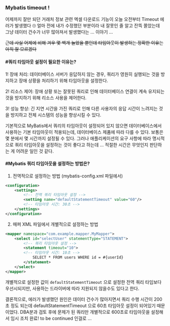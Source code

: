 ### Mybatis timeout !

어제까지 잘만 되던 거래처 정보 관련 엑셀 다운로드 기능이 오늘 오전부터 Timeout 에러가 발생했다 🙄 얼마 전에 내가 수정했던 부분이라 내 잘못인 줄 알고 잔뜩 쫄았는데 그냥 데이터 건수가 너무 많아져서 발생했다는 ... 이야기 ...

~~근데 사실 어제에 비해 겨우 몇 백개 늘었을 뿐인데 타임아웃이 발생하는 정확한 이유는 아직 잘 모르겠다~~

#### #쿼리 타임아웃 설정이 필요한 이유는?

1! 장애 처리: 데이터베이스 서버가 응답하지 않는 경우, 쿼리가 영원히 실행되는 것을 방지하고 장애 상황을 처리하기 위해 타임아웃을 설정한다.

2! 리소스 제어: 장애 상황 또는 잘못된 쿼리로 인해 데이터베이스 연결이 계속 유지되는 것을 방지하기 위해 리소스 사용을 제어한다.

3! 성능 향상: 긴 지연 시간을 가진 쿼리로 인해 다른 사용자의 응답 시간이 느려지는 것을 방지하고 전체 시스템의 성능을 향상시킬 수 있다.

기본적으로 MyBatis에서 쿼리의 타임아웃이 설정되어 있지 않으면 데이터베이스에서 사용하는 기본 타임아웃이 적용되는데, 데이터베이스 제품에 따라 다를 수 있다. 보통은 몇 분에서 몇 시간까지 설정될 수 있다. 그러나 애플리케이션의 요구 사항에 따라 명시적으로 쿼리 타임아웃을 설정하는 것이 좋다고 하는데 ... 적절한 시간은 무엇인지 판단하는 게 어려운 일인 것 같다.

#### #Mybatis 쿼리 타임아웃을 설정하는 방법은?

1. 전역적으로 설정하는 방법 (mybatis-config.xml 파일에서)

```xml
<configuration>
    <settings>
        <!-- 전역 쿼리 타임아웃 설정 -->
        <setting name="defaultStatementTimeout" value="60"/>
        <!-- 타임아웃 시간: 30초 -->
    </settings>
</configuration>
```

2. 매퍼 XML 파일에서 개별적으로 설정하는 방법

```xml
<mapper namespace="com.example.mapper.MyMapper">
    <select id="selectUser" statementType="STATEMENT">
        <!-- 쿼리 타임아웃 설정 -->
        <statement timeout="10">
        <!-- 타임아웃 시간: 10초 -->
            SELECT * FROM users WHERE id = #{userId}
        </statement>
    </select>
</mapper>
```

개별적으로 설정한 값이 `defaultStatementTimeout` 으로 설정한 전역 쿼리 타임보다 우선시되지만, 사용하는 드라이버에 따라 지원되지 않을수도 있다고 한다.

결론적으로, 에러가 발생했던 원인은 데이터 건수가 많아지면서 쿼리 수행 시간이 200초 정도 되는데 defaultStatementTimeout 으로 60초 타임아웃 설정이 되어있기 때문이었다. DBA분과 검토 후에 문제가 된 쿼리만 개별적으로 600초로 타임아웃을 설정해서 임시 조치 완료! to be continued 인걸로 ...
